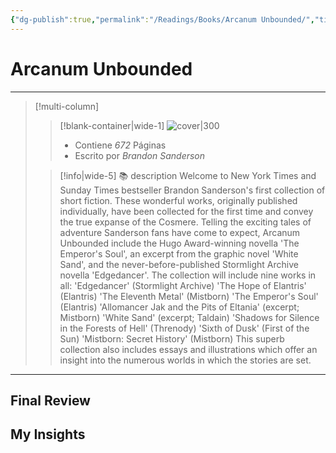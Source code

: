 ```yaml
---
{"dg-publish":true,"permalink":"/Readings/Books/Arcanum Unbounded/","title":"Arcanum Unbounded","tags":["NoteType/Book"],"updated":"2023-10-18T12:04:09.000-05:00"}
---
```



# Arcanum Unbounded
- - -
> [!multi-column]
> 
> > [!blank-container|wide-1]
> >  ![cover|300](http://books.google.com/books/content?id=6gI4DAAAQBAJ&printsec=frontcover&img=1&zoom=1&edge=curl&source=gbs_api)
> >- Contiene *672* Páginas
> >- Escrito por *Brandon Sanderson*
> 
> > [!info|wide-5] 📚 description
> > Welcome to New York Times and Sunday Times bestseller Brandon Sanderson's first collection of short fiction. These wonderful works, originally published individually, have been collected for the first time and convey the true expanse of the Cosmere. Telling the exciting tales of adventure Sanderson fans have come to expect, Arcanum Unbounded include the Hugo Award-winning novella 'The Emperor's Soul', an excerpt from the graphic novel 'White Sand', and the never-before-published Stormlight Archive novella 'Edgedancer'. The collection will include nine works in all: 'Edgedancer' (Stormlight Archive) 'The Hope of Elantris' (Elantris) 'The Eleventh Metal' (Mistborn) 'The Emperor's Soul' (Elantris) 'Allomancer Jak and the Pits of Eltania' (excerpt; Mistborn) 'White Sand' (excerpt; Taldain) 'Shadows for Silence in the Forests of Hell' (Threnody) 'Sixth of Dusk' (First of the Sun) 'Mistborn: Secret History' (Mistborn) This superb collection also includes essays and illustrations which offer an insight into the numerous worlds in which the stories are set.
> 

- - -

## Final Review

## My Insights